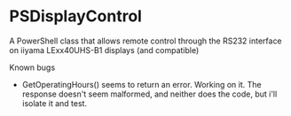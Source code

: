 # PSDisplayControl
A PowerShell class that allows remote control through the RS232 interface on iiyama LExx40UHS-B1 displays (and compatible)

Known bugs
 - GetOperatingHours() seems to return an error. Working on it. The response doesn't seem malformed, and neither does the code, but i'll isolate it and test.